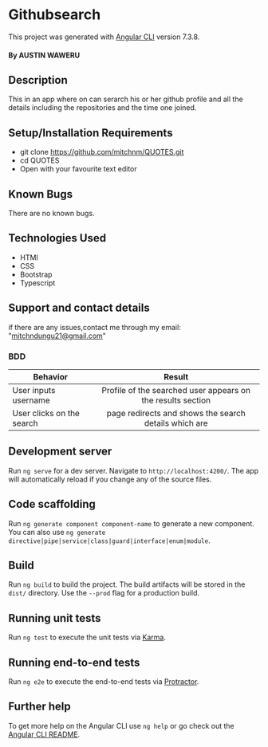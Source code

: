 # Githubsearch
This project was generated with [Angular CLI](https://github.com/angular/angular-cli) version 7.3.8.
#### By **AUSTIN WAWERU**
## Description
This in an app where on can serarch his or her github profile and all the details including the repositories and the time one joined.
## Setup/Installation Requirements
* git clone https://github.com/mitchnm/QUOTES.git
* cd QUOTES
* Open with your favourite text editor
## Known Bugs
There are no known bugs.
## Technologies Used
* HTMl 
* CSS  
* Bootstrap 
* Typescript
## Support and contact details
if there are any issues,contact me through my email: "mitchndungu21@gmail.com"

### BDD
| Behavior        | Result |
| ------------- |:----:|
| User inputs username  | Profile of the searched user appears on the results section |
| User clicks on the search  | page redirects and shows the search details which are   |


## Development server

Run `ng serve` for a dev server. Navigate to `http://localhost:4200/`. The app will automatically reload if you change any of the source files.

## Code scaffolding

Run `ng generate component component-name` to generate a new component. You can also use `ng generate directive|pipe|service|class|guard|interface|enum|module`.

## Build

Run `ng build` to build the project. The build artifacts will be stored in the `dist/` directory. Use the `--prod` flag for a production build.

## Running unit tests

Run `ng test` to execute the unit tests via [Karma](https://karma-runner.github.io).

## Running end-to-end tests

Run `ng e2e` to execute the end-to-end tests via [Protractor](http://www.protractortest.org/).

## Further help

To get more help on the Angular CLI use `ng help` or go check out the [Angular CLI README](https://github.com/angular/angular-cli/blob/master/README.md).
